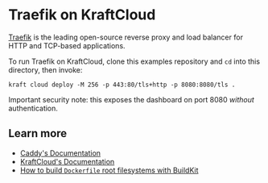 # Traefik on KraftCloud

[Traefik](https://traefik.io/traefik/) is the leading open-source reverse proxy and load balancer for HTTP and TCP-based applications.


To run Traefik on KraftCloud, clone this examples repository and `cd` into this directory, then invoke:

```console
kraft cloud deploy -M 256 -p 443:80/tls+http -p 8080:8080/tls .
```

Important security note: this exposes the dashboard on port 8080 *without* authentication.

## Learn more

- [Caddy's Documentation](https://caddyserver.com/docs/)
- [KraftCloud's Documentation](https://docs.kraft.cloud)
- [How to build `Dockerfile` root filesystems with BuildKit](https://unikraft.org/docs/getting-started/integrations/buildkit)

